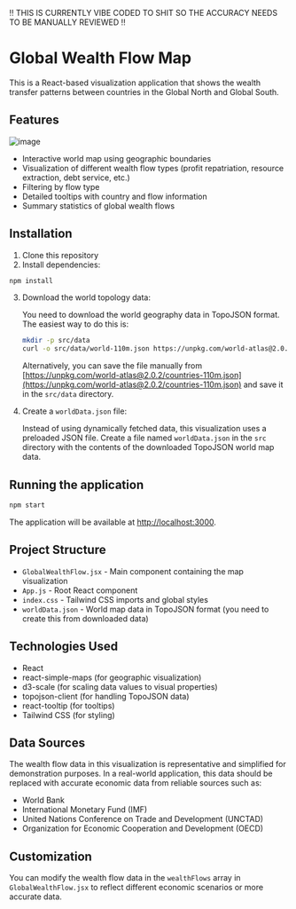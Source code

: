 ‼️ THIS IS CURRENTLY VIBE CODED TO SHIT SO THE ACCURACY NEEDS TO BE MANUALLY REVIEWED ‼️  

# Global Wealth Flow Map

This is a React-based visualization application that shows the wealth transfer patterns between countries in the Global North and Global South.

## Features
![image](https://github.com/user-attachments/assets/6ca4d323-2e06-42c2-b883-b588d393aa3d)

- Interactive world map using geographic boundaries
- Visualization of different wealth flow types (profit repatriation, resource extraction, debt service, etc.)
- Filtering by flow type
- Detailed tooltips with country and flow information
- Summary statistics of global wealth flows

## Installation

1. Clone this repository
2. Install dependencies:

```bash
npm install
```

3. Download the world topology data:
   
   You need to download the world geography data in TopoJSON format. The easiest way to do this is:

   ```bash
   mkdir -p src/data
   curl -o src/data/world-110m.json https://unpkg.com/world-atlas@2.0.2/countries-110m.json
   ```

   Alternatively, you can save the file manually from [https://unpkg.com/world-atlas@2.0.2/countries-110m.json](https://unpkg.com/world-atlas@2.0.2/countries-110m.json) and save it in the `src/data` directory.

4. Create a `worldData.json` file:

   Instead of using dynamically fetched data, this visualization uses a preloaded JSON file. Create a file named `worldData.json` in the `src` directory with the contents of the downloaded TopoJSON world map data.

## Running the application

```bash
npm start
```

The application will be available at [http://localhost:3000](http://localhost:3000).

## Project Structure

- `GlobalWealthFlow.jsx` - Main component containing the map visualization
- `App.js` - Root React component
- `index.css` - Tailwind CSS imports and global styles
- `worldData.json` - World map data in TopoJSON format (you need to create this from downloaded data)

## Technologies Used

- React
- react-simple-maps (for geographic visualization)
- d3-scale (for scaling data values to visual properties)
- topojson-client (for handling TopoJSON data)
- react-tooltip (for tooltips)
- Tailwind CSS (for styling)

## Data Sources

The wealth flow data in this visualization is representative and simplified for demonstration purposes. In a real-world application, this data should be replaced with accurate economic data from reliable sources such as:

- World Bank
- International Monetary Fund (IMF)
- United Nations Conference on Trade and Development (UNCTAD)
- Organization for Economic Cooperation and Development (OECD)

## Customization

You can modify the wealth flow data in the `wealthFlows` array in `GlobalWealthFlow.jsx` to reflect different economic scenarios or more accurate data.
